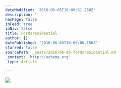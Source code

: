 ```yaml
---
dateModified: '2016-06-05T16:08:51.250Z'
description: ''
hasPage: false
inFeed: true
inNav: false
title: Fordsresidential
author: []
datePublished: '2016-06-05T16:09:06.156Z'
starred: false
sourcePath: _posts/2016-06-05-fordsresidential.md
_context: 'http://schema.org'
_type: Article

---
```

![](https://s3-us-west-2.amazonaws.com/the-grid-img/p/b6924bf6318a6786f2b0cfade374827f099c33f0.jpg)